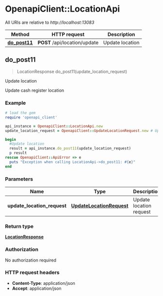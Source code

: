 # OpenapiClient::LocationApi

All URIs are relative to *http://localhost:13083*

Method | HTTP request | Description
------------- | ------------- | -------------
[**do_post11**](LocationApi.md#do_post11) | **POST** /api/location/update | Update location



## do_post11

> LocationResponse do_post11(update_location_request)

Update location

Update cash register location

### Example

```ruby
# load the gem
require 'openapi_client'

api_instance = OpenapiClient::LocationApi.new
update_location_request = OpenapiClient::UpdateLocationRequest.new # UpdateLocationRequest | Update location request

begin
  #Update location
  result = api_instance.do_post11(update_location_request)
  p result
rescue OpenapiClient::ApiError => e
  puts "Exception when calling LocationApi->do_post11: #{e}"
end
```

### Parameters


Name | Type | Description  | Notes
------------- | ------------- | ------------- | -------------
 **update_location_request** | [**UpdateLocationRequest**](UpdateLocationRequest.md)| Update location request | 

### Return type

[**LocationResponse**](LocationResponse.md)

### Authorization

No authorization required

### HTTP request headers

- **Content-Type**: application/json
- **Accept**: application/json

